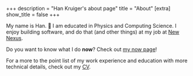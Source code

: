 +++
description = "Han Kruiger's about page"
title = "About"
[extra]
show_title = false
+++

My name is Han. 👋
I am educated in Physics and Computing Science.
I enjoy building software, and do that (and other things) at my job at [New Nexus](https://newnexus.nl).

Do you want to know what I do **now**? Check out [my now page](/now)!

For a more to the point list of my work experience and education with more technical details, check out my [CV](/cv).
